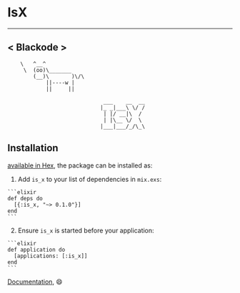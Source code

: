 # IsX
 __________
< Blackode >
 ----------
        \   ^__^
         \  (oo)\_______
            (__)\       )\/\
                ||----w |
                ||     ||

                                  ___    __  __
                                 |_ _|___\ \/ /
                                  | |/ __|\  / 
                                  | |\__ \/  \ 
                                 |___|___/_/\_\
## Installation

[available in Hex](https://hex.pm/packages/is_x), the package can be installed as:

  1. Add `is_x` to your list of dependencies in `mix.exs`:

    ```elixir
    def deps do
      [{:is_x, "~> 0.1.0"}]
    end
    ```

  2. Ensure `is_x` is started before your application:

    ```elixir
    def application do
      [applications: [:is_x]]
    end
    ```
[Documentation](https://hexdocs.pm/is_x/api-reference.html), :smile: 
